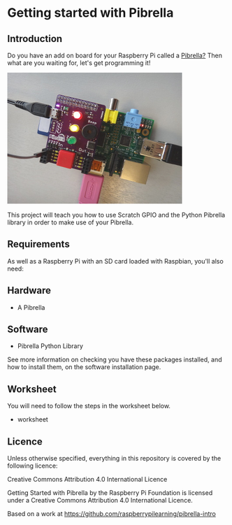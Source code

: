 # Getting started with Pibrella 

## Introduction
Do you have an add on board for your Raspberry Pi called a [Pibrella?](http://pibrella.com/) Then what are you waiting for, let's get programming it!

![](pibrella.JPG)

This project will teach you how to use Scratch GPIO and the Python Pibrella library in order to make use of your Pibrella.

## Requirements

As well as a Raspberry Pi with an SD card loaded with Raspbian, you'll also need:

## Hardware

- A Pibrella

## Software

- Pibrella Python Library

See more information on checking you have these packages installed, and how to install them, on the software installation page.

## Worksheet

You will need to follow the steps in the worksheet below.

- worksheet

## Licence

Unless otherwise specified, everything in this repository is covered by the following licence:

Creative Commons Attribution 4.0 International Licence

Getting Started with Pibrella by the Raspberry Pi Foundation is licensed under a Creative Commons Attribution 4.0 International Licence.

Based on a work at https://github.com/raspberrypilearning/pibrella-intro
